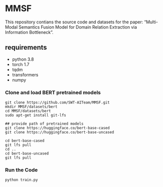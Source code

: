 # MMSF

This repository contians the source code and datasets for the paper: “Multi-Modal Semantics Fusion Model for Domain Relation Extraction via Information Bottleneck”.

## requirements

* python 3.8
* torch  1.7
* tqdm
* transformers
* numpy

### Clone and load BERT pretrained models

```
git clone https://github.com/SWT-AITeam/MMSF.git
mkdir MMSF/datasets/bert
cd MMSF/datasets/bert
sudo apt-get install git-lfs

## provide path of pretrained models
git clone https://huggingface.co/bert-base-cased
git clone https://huggingface.co/bert-base-uncased

cd bert-base-cased
git lfs pull
cd ..
cd bert-base-uncased
git lfs pull

```

### Run the Code

```
python train.py
```

